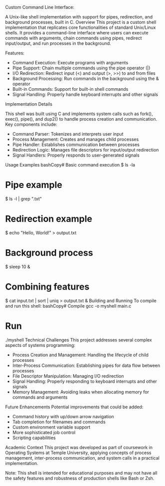 Custom Command Line Interface:

A Unix-like shell implementation with support for pipes, redirection, and background processes, built in C.
Overview
This project is a custom shell implementation that replicates core functionalities of standard Unix/Linux shells. It provides a command-line interface where users can execute commands with arguments, chain commands using pipes, redirect input/output, and run processes in the background.


Features:

 * Command Execution: Execute programs with arguments
 * Pipe Support: Chain multiple commands using the pipe operator (|)
 * I/O Redirection: Redirect input (<) and output (>, >>) to and from files
 * Background Processing: Run commands in the background using the & operator
 * Built-in Commands: Support for built-in shell commands
 * Signal Handling: Properly handle keyboard interrupts and other signals

Implementation Details

This shell was built using C and implements system calls such as fork(), exec(), pipe(), and dup2() to handle process creation and communication. 
Key components include:

* Command Parser: Tokenizes and interprets user input
* Process Management: Creates and manages child processes
* Pipe Handler: Establishes communication between processes
* Redirection Logic: Manages file descriptors for input/output redirection
* Signal Handlers: Properly responds to user-generated signals

Usage Examples
bashCopy# Basic command execution
$ ls -la

# Pipe example
$ ls -l | grep ".txt"

# Redirection example
$ echo "Hello, World!" > output.txt

# Background process
$ sleep 10 &

# Combining features
$ cat input.txt | sort | uniq > output.txt &
Building and Running
To compile and run this shell:
bashCopy# Compile
gcc -o myshell main.c

# Run
./myshell
Technical Challenges
This project addresses several complex aspects of systems programming:

* Process Creation and Management: Handling the lifecycle of child processes
* Inter-Process Communication: Establishing pipes for data flow between processes
* File Descriptor Manipulation: Managing I/O redirection
* Signal Handling: Properly responding to keyboard interrupts and other signals
* Memory Management: Avoiding leaks when allocating memory for commands and arguments

Future Enhancements
Potential improvements that could be added:

* Command history with up/down arrow navigation
* Tab completion for filenames and commands
* Custom environment variable support
* More sophisticated job control
* Scripting capabilities

Academic Context
This project was developed as part of coursework in Operating Systems at Temple University, applying concepts of process management, inter-process communication, and system calls in a practical implementation.

Note: This shell is intended for educational purposes and may not have all the safety features and robustness of production shells like Bash or Zsh.
